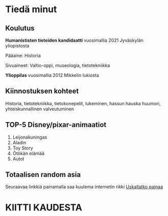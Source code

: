 # **Tiedä minut**

## **Koulutus**

**Humanististen tieteiden kandidaatti** vuosimallia 2021 Jyväskylän yliopistosta

Pääaine: Historia

Sivuaineet: Valtio-oppi, museologia, tietotekniikka

**Ylioppilas** vuosimallia 2012 Mikkelin lukiosta

## **Kiinnostuksen kohteet**

Historia, tietotekniikka, tietokonepelit, lukeminen, hassun hauska huumori, yhteiskunnallinen valveutuminen

## **TOP-5 Disney/pixar-animaatiot**

1. Leijonakuningas
2. Aladin
3. Toy Story
4. Ötökän elämää
5. Autot

## **Totaalisen random asia**

Seuraavaa linkkiä painamalla saa kuulema internetin rikki [Uskallatko painaa](https://www.google.fi/search?q=google)

# **KIITTI KAUDESTA**

